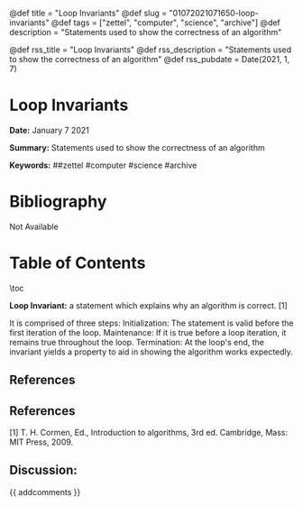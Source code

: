 @def title = "Loop Invariants"
@def slug = "01072021071650-loop-invariants"
@def tags = ["zettel", "computer", "science", "archive"]
@def description = "Statements used to show the correctness of an algorithm"

@def rss_title = "Loop Invariants"
@def rss_description = "Statements used to show the correctness of an algorithm"
@def rss_pubdate = Date(2021, 1, 7)


Loop Invariants
=========

**Date:** January 7 2021

**Summary:** Statements used to show the correctness of an algorithm

**Keywords:** ##zettel #computer #science  #archive

Bibliography
==========

Not Available

Table of Contents
=========

\toc

**Loop Invariant:** a statement which explains why an algorithm is correct. [1]

It is comprised of three steps: Initialization: The statement is valid before the first iteration of the loop. Maintenance: If it is true before a loop iteration, it remains true throughout the loop. Termination: At the loop's end, the invariant yields a property to aid in showing the algorithm works expectedly.

## References

## References

[1] T. H. Cormen, Ed., Introduction to algorithms, 3rd ed. Cambridge, Mass: MIT Press, 2009.
## Discussion: 

{{ addcomments }}
